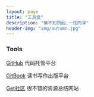```yaml
---
layout: page
title: "工具盒"
description: "情不知所起,一往而深"
header-img: "img/autumn.jpg"
---
```


### Tools 

[GitHub](https://github.com/) 代码托管平台

[GitBook](https://www.gitbook.com/) 读书写作出版平台

[Get社区](http://get.ftqq.com/) 很不错的资源总结网站
